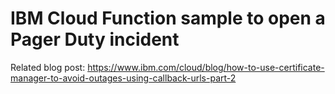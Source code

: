 # IBM Cloud Function sample to open a Pager Duty incident
Related blog post: https://www.ibm.com/cloud/blog/how-to-use-certificate-manager-to-avoid-outages-using-callback-urls-part-2
